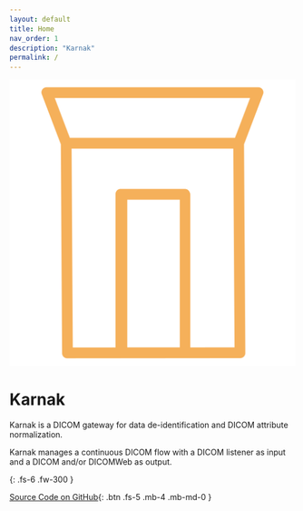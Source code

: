 ```yaml
---
layout: default
title: Home
nav_order: 1
description: "Karnak"
permalink: /
---
```


![Logo](./resources/karnak.png)

# Karnak

Karnak is a DICOM gateway for data de-identification and DICOM attribute normalization.

Karnak manages a continuous DICOM flow with a DICOM listener as input and a DICOM and/or DICOMWeb as output.

{: .fs-6 .fw-300 }

[Source Code on GitHub](https://github.com/OsiriX-Foundation/karnak){: .btn .fs-5 .mb-4 .mb-md-0 } 


